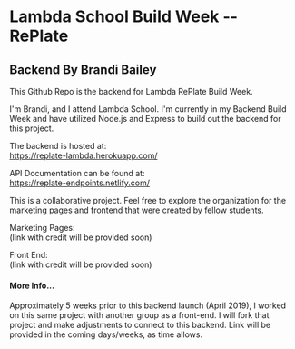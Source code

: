 # Lambda School Build Week -- RePlate    
## Backend By Brandi Bailey
This Github Repo is the backend for Lambda RePlate Build Week.

I'm Brandi, and I attend Lambda School.  I'm currently in my Backend Build Week and have utilized Node.js and Express to build out the backend for this project.

The backend is hosted at:  
https://replate-lambda.herokuapp.com/

API Documentation can be found at:  
https://replate-endpoints.netlify.com/

This is a collaborative project.  Feel free to explore the organization for the marketing pages and frontend that were created by fellow students.  

Marketing Pages:  
(link with credit will be provided soon)

Front End:  
(link with credit will be provided soon)

#### More Info...

Approximately 5 weeks prior to this backend launch (April 2019), I worked on this same project with another group as a front-end.  I will fork that project and make adjustments to connect to this backend.  Link will be provided in the coming days/weeks, as time allows.

